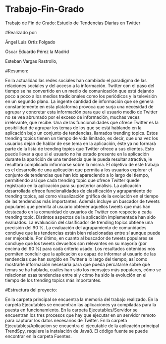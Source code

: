 # Trabajo-Fin-Grado
Trabajo de Fin de Grado: Estudio de Tendencias Diarias en Twitter

#Realizado por: 

Ángel Luis Ortiz Folgado

Óscar Eduardo Pérez la Madrid

Esteban Vargas Rastrollo,

#Resumen:

En la actualidad las redes sociales han cambiado el paradigma de las relaciones
sociales y del acceso a la información. Twitter con el paso del tiempo se
ha convertido en un medio de comunicación que está dejando poco a poco a los
medios tradicionales como los periódicos y la televisión en un segundo plano.
La ingente cantidad de información que se genera constantemente en esta plataforma
provoca que surja una necesidad de agrupar y concretar esta información
para que el usuario medio de Twitter no se vea abrumado por el exceso de
información, muchas veces irrelevante, que recibe.
Una de las funcionalidades que ofrece Twitter es la posibilidad de agrupar
los temas de los que se está hablando en la aplicación bajo un conjunto de
tendencias, llamados trending topics. Estos trending topics tienen un tiempo de
vida limitado, es decir, que una vez los usuarios dejan de hablar de ese tema en
la aplicación, éste ya no formará parte de la lista de trending topics que Twitter
ofrece a sus clientes. Esto puede llevar a que si el usuario no ha estado presente
en la aplicación durante la aparición de una tendencia que le pueda resultar
atractiva, le resultará complicado informarse sobre la misma.
El objetivo de este trabajo es el desarrollo de una aplicación que permita a los
usuarios explorar el conjunto de tendencias que han ido apareciendo a lo largo
del tiempo, permitiendo así que cada trending topic que ofrece Twitter quede
registrado en la aplicación para su posterior análisis. La aplicación desarrollada
ofrece funcionalidades de clasificación y agrupamiento de trending topics, así
como visualización gráfica de la evolución en el tiempo de las tendencias más
importantes. Además incluye un buscador de tweets populares que permita al
usuario obtener aquellos tweets que más han destacado en la comunidad de
usuarios de Twitter con respecto a cada trending topic.
Distintos aspectos de la aplicación implementada han sido evaluados. La
evaluación del clasificador de trending topics obtiene una precisión del 90 %. La
evaluación del agrupamiento de comunidades concluye que las tendencias están
bien relacionadas entre sí aunque puede ser mejorable. Por último, en cuanto al
buscador de tweets populares se concluye que los tweets devueltos son relevantes
en su mayoría (por encima del 90 %) para cada criterio usado.
Los resultados obtenidos nos permiten concluir que la aplicación es capaz de
informar al usuario de las tendencias que han surgido en Twitter a lo largo del
tiempo, así como mostrarle información necesaria para que pueda percatarse
sobre qué temas se ha hablado, cuáles han sido los mensajes más populares,
cómo se relacionan esas tendencias entre sí y cómo ha sido la evolución en el
tiempo de los trending topics más importantes.

#Estructura del proyecto:

En la carpeta principal se encuentra la memoria del trabajo realizado.
En la carpeta Ejecutables se encuentran las aplicaciones ya compiladas para la puesta en funcionamiento.
En la carpeta Ejecutables/Servidor se encuentran los tres procesos que hay que ejecutar en un servidor remoto para capturar los datos necesarios de Twitter.
En la carpeta Ejecutables/Aplicacion se encuentra el ejecutable de la aplicación principal TrendSpy, requiere la instalación de Java8.
El código fuente se puede encontrar en la carpeta Fuentes.

